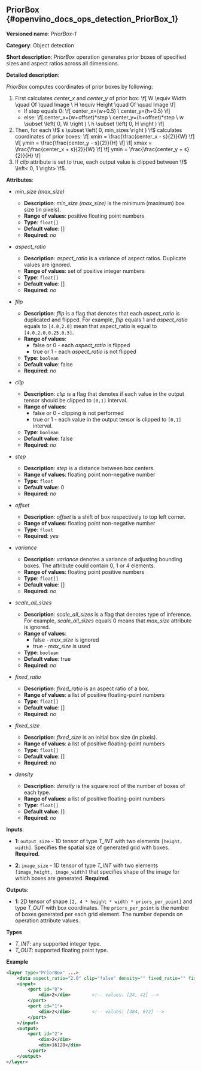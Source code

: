 ## PriorBox<a name="PriorBox"></a> {#openvino_docs_ops_detection_PriorBox_1}

**Versioned name**: *PriorBox-1*

**Category**: Object detection

**Short description**: *PriorBox* operation generates prior boxes of specified sizes and aspect ratios across all dimensions.

**Detailed description**:

*PriorBox* computes coordinates of prior boxes by following:
1.  First calculates *center_x* and *center_y* of prior box:
    \f[
    W \equiv Width \quad Of \quad Image \\
    H \equiv Height \quad Of \quad Image
    \f]
    *   If step equals 0:
        \f[
        center_x=(w+0.5) \\
        center_y=(h+0.5)
        \f]
    *   else:
        \f[
        center_x=(w+offset)*step \\
        center_y=(h+offset)*step \\
        w \subset \left( 0, W \right ) \\
        h \subset \left( 0, H \right )
        \f]
2.  Then, for each \f$ s \subset \left( 0, min\_sizes \right ) \f$ calculates coordinates of prior boxes:
    \f[
    xmin = \frac{\frac{center_x - s}{2}}{W}
    \f]
    \f[
    ymin = \frac{\frac{center_y - s}{2}}{H}
    \f]
    \f[
    xmax = \frac{\frac{center_x + s}{2}}{W}
    \f]
    \f[
    ymin = \frac{\frac{center_y + s}{2}}{H}
    \f]
3. If *clip* attribute is set to true, each output value is clipped between \f$ \left< 0, 1 \right> \f$.

**Attributes**:

* *min_size (max_size)*

  * **Description**: *min_size (max_size)* is the minimum (maximum) box size (in pixels).
  * **Range of values**: positive floating point numbers
  * **Type**: `float[]`
  * **Default value**: []
  * **Required**: *no*

* *aspect_ratio*

  * **Description**: *aspect_ratio* is a variance of aspect ratios. Duplicate values are ignored.
  * **Range of values**: set of positive integer numbers
  * **Type**: `float[]`
  * **Default value**: []
  * **Required**: *no*

* *flip*

  * **Description**: *flip* is a flag that denotes that each *aspect_ratio* is duplicated and flipped. For example, *flip* equals 1 and *aspect_ratio* equals to `[4.0,2.0]` mean that aspect_ratio is equal to `[4.0,2.0,0.25,0.5]`.
  * **Range of values**:
    * false or 0 - each *aspect_ratio* is flipped
    * true or 1  - each *aspect_ratio* is not flipped
  * **Type**: `boolean`
  * **Default value**: false
  * **Required**: *no*

* *clip*

  * **Description**: *clip* is a flag that denotes if each value in the output tensor should be clipped to `[0,1]` interval.
  * **Range of values**:
    * false or 0 - clipping is not performed
    * true or 1 - each value in the output tensor is clipped to `[0,1]` interval.
  * **Type**: `boolean`
  * **Default value**: false
  * **Required**: *no*

* *step*

  * **Description**: *step* is a distance between box centers.
  * **Range of values**: floating point non-negative number
  * **Type**: `float`
  * **Default value**: 0
  * **Required**: *no*

* *offset*

  * **Description**: *offset* is a shift of box respectively to top left corner.
  * **Range of values**: floating point non-negative number
  * **Type**: `float`
  * **Required**: *yes*

* *variance*

  * **Description**: *variance* denotes a variance of adjusting bounding boxes. The attribute could contain 0, 1 or 4 elements.
  * **Range of values**: floating point positive numbers
  * **Type**: `float[]`
  * **Default value**: []
  * **Required**: *no*

* *scale_all_sizes*

  * **Description**: *scale_all_sizes* is a flag that denotes type of inference. For example, *scale_all_sizes* equals 0 means that *max_size* attribute is ignored.
  * **Range of values**:
    * false - *max_size* is ignored
    * true  - *max_size* is used
  * **Type**: `boolean`
  * **Default value**: true
  * **Required**: *no*

* *fixed_ratio*

    * **Description**: *fixed_ratio* is an aspect ratio of a box.
    * **Range of values**: a list of positive floating-point numbers
    * **Type**: `float[]`
    * **Default value**: []
    * **Required**: *no*

* *fixed_size*

    * **Description**: *fixed_size* is an initial box size (in pixels).
    * **Range of values**: a list of positive floating-point numbers
    * **Type**: `float[]`
    * **Default value**: []
    * **Required**: *no*

* *density*

    * **Description**: *density* is the square root of the number of boxes of each type.
    * **Range of values**: a list of positive floating-point numbers
    * **Type**: `float[]`
    * **Default value**: []
    * **Required**: *no*

**Inputs**:

*   **1**: `output_size` - 1D tensor of type *T_INT* with two elements `[height, width]`. Specifies the spatial size of generated grid with boxes. **Required**.

*   **2**: `image_size` - 1D tensor of type *T_INT* with two elements `[image_height, image_width]` that specifies shape of the image for which boxes are generated. **Required**.

**Outputs**:

*   **1**: 2D tensor of shape `[2, 4 * height * width * priors_per_point]` and type *T_OUT* with box coordinates. The `priors_per_point` is the number of boxes generated per each grid element. The number depends on operation attribute values.

**Types**

* *T_INT*: any supported integer type.
* *T_OUT*: supported floating point type.

**Example**

```xml
<layer type="PriorBox" ...>
    <data aspect_ratio="2.0" clip="false" density="" fixed_ratio="" fixed_size="" flip="true" max_size="38.46" min_size="16.0" offset="0.5" step="16.0" variance="0.1,0.1,0.2,0.2"/>
    <input>
        <port id="0">
            <dim>2</dim>        <!-- values: [24, 42] -->
        </port>
        <port id="1">
            <dim>2</dim>        <!-- values: [384, 672] -->
        </port>
    </input>
    <output>
        <port id="2">
            <dim>2</dim>
            <dim>16128</dim>
        </port>
    </output>
</layer>
```
